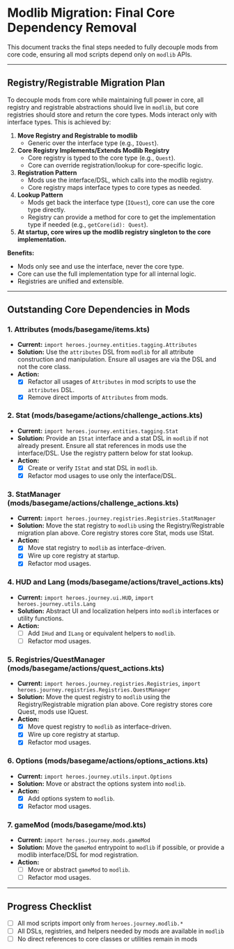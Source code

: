 # Modlib Migration: Final Core Dependency Removal

This document tracks the final steps needed to fully decouple mods from core code, ensuring all mod scripts depend only on `modlib` APIs.

---

## Registry/Registrable Migration Plan

To decouple mods from core while maintaining full power in core, all registry and registrable abstractions should live in `modlib`, but core registries should store and return the core types. Mods interact only with interface types. This is achieved by:

1. **Move Registry and Registrable to modlib**
   - Generic over the interface type (e.g., `IQuest`).
2. **Core Registry Implements/Extends Modlib Registry**
   - Core registry is typed to the core type (e.g., `Quest`).
   - Core can override registration/lookup for core-specific logic.
3. **Registration Pattern**
   - Mods use the interface/DSL, which calls into the modlib registry.
   - Core registry maps interface types to core types as needed.
4. **Lookup Pattern**
   - Mods get back the interface type (`IQuest`), core can use the core type directly.
   - Registry can provide a method for core to get the implementation type if needed (e.g., `getCore(id): Quest`).
5. **At startup, core wires up the modlib registry singleton to the core implementation.**

**Benefits:**
- Mods only see and use the interface, never the core type.
- Core can use the full implementation type for all internal logic.
- Registries are unified and extensible.

---

## Outstanding Core Dependencies in Mods

### 1. Attributes (mods/basegame/items.kts)
- **Current:** `import heroes.journey.entities.tagging.Attributes`
- **Solution:** Use the `attributes` DSL from `modlib` for all attribute construction and manipulation. Ensure all usages are via the DSL and not the core class.
- **Action:**
  - [x] Refactor all usages of `Attributes` in mod scripts to use the `attributes` DSL.
  - [x] Remove direct imports of `Attributes` from mods.

### 2. Stat (mods/basegame/actions/challenge_actions.kts)
- **Current:** `import heroes.journey.entities.tagging.Stat`
- **Solution:** Provide an `IStat` interface and a stat DSL in `modlib` if not already present. Ensure all stat references in mods use the interface/DSL. Use the registry pattern below for stat lookup.
- **Action:**
  - [x] Create or verify `IStat` and stat DSL in `modlib`.
  - [x] Refactor mod usages to use only the interface/DSL.

### 3. StatManager (mods/basegame/actions/challenge_actions.kts)
- **Current:** `import heroes.journey.registries.Registries.StatManager`
- **Solution:** Move the stat registry to `modlib` using the Registry/Registrable migration plan above. Core registry stores core Stat, mods use IStat.
- **Action:**
  - [x] Move stat registry to `modlib` as interface-driven.
  - [x] Wire up core registry at startup.
  - [x] Refactor mod usages.

### 4. HUD and Lang (mods/basegame/actions/travel_actions.kts)
- **Current:** `import heroes.journey.ui.HUD`, `import heroes.journey.utils.Lang`
- **Solution:** Abstract UI and localization helpers into `modlib` interfaces or utility functions.
- **Action:**
  - [ ] Add `IHud` and `ILang` or equivalent helpers to `modlib`.
  - [ ] Refactor mod usages.

### 5. Registries/QuestManager (mods/basegame/actions/quest_actions.kts)
- **Current:** `import heroes.journey.registries.Registries`, `import heroes.journey.registries.Registries.QuestManager`
- **Solution:** Move the quest registry to `modlib` using the Registry/Registrable migration plan above. Core registry stores core Quest, mods use IQuest.
- **Action:**
  - [x] Move quest registry to `modlib` as interface-driven.
  - [x] Wire up core registry at startup.
  - [x] Refactor mod usages.

### 6. Options (mods/basegame/actions/options_actions.kts)
- **Current:** `import heroes.journey.utils.input.Options`
- **Solution:** Move or abstract the options system into `modlib`.
- **Action:**
  - [x] Add options system to `modlib`.
  - [x] Refactor mod usages.

### 7. gameMod (mods/basegame/mod.kts)
- **Current:** `import heroes.journey.mods.gameMod`
- **Solution:** Move the `gameMod` entrypoint to `modlib` if possible, or provide a modlib interface/DSL for mod registration.
- **Action:**
  - [ ] Move or abstract `gameMod` to `modlib`.
  - [ ] Refactor mod usages.

---

## Progress Checklist
- [ ] All mod scripts import only from `heroes.journey.modlib.*`
- [ ] All DSLs, registries, and helpers needed by mods are available in `modlib`
- [ ] No direct references to core classes or utilities remain in mods 